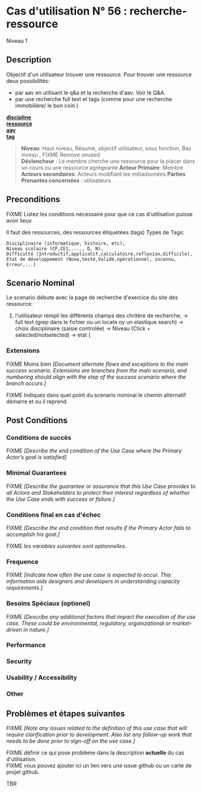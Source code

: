 
# Cas d'utilisation N° 56 :  recherche-ressource

Niveau 1

##	Description
Objectif d'un utilisateur trouver une ressource.
Pour trouver une ressource deux possibilités:
- par aav en utilisant le q&a et la recherche d'aav. Voir le Q&A.
- par une recherche full text et tags (comme pour une recherche immobilière/ le bon coin )

 



**[discipline](https://github.com/PremierLangage/plconception/blob/master/conception/concept/discipline.md)**  
**[ressource](https://github.com/PremierLangage/plconception/blob/master/conception/concept/ressource.md)**  
**[aav](https://github.com/PremierLangage/plconception/blob/master/conception/concept/aav.md)**  
**[tag](https://github.com/PremierLangage/plconception/blob/master/conception/concept/tag.md)**  


> **Niveau** :Haut niveau, Résumé, objectif utilisateur, sous fonction, Bas niveau , FIXME Remove unused   
> **Déclencheur** : Le membre cherche une ressource pour la placer dans un cours ou une ressource agrégeante
> **Acteur Primaire**: Membre   
> **Acteurs secondaires**: Acteurs modifiant les métadonnées 
> **Parties Prenantes concernées** : utilisateurs   
 
 
## Preconditions

FIXME Listez les conditions nécessaire pour que ce cas d'utilisation puisse avoir lieux

Il faut des ressources, 
des ressources étiquetées (tags)
Types de Tags:

    Disciplinaire (informatique, histoire, etc),
    Niveau scolaire (CP,CE1,...., D, N),
    Difficulté (Introductif,applicatif,calculatoire,reflexion,difficile),
    Etat de développement (None,testé,Validé,opérationnel, inconnu, Erreur,...) 



## Scenario Nominal

Le scenario débute avec la page de recherche d'exercice du site des ressource:

1.	l'utilisateur rempli les différents champs des chritère de recherche,
-> full text (grep dans le fichier ou un locate oy un elastique search)
-> choix disciplinaire (saisie controlée)
-> Niveau (Click + selected/notselected)
-> etat (


###	Extensions
FIXME Moins bien _[Document alternate flows and exceptions to the main success scenario. Extensions are branches from the main scenario, and numbering should align with the step of the success scenario where the branch occurs.]_

FIXME Indiquez dans quel point du scenario nominal le chemin alternatif démarre et ou il reprend.


## Post Conditions
### Conditions de succès 
FIXME _[Describe the end condition of the Use Case where the Primary Actor’s goal is satisfied]_

### Minimal Guarantees
FIXME _[Describe the guarantee or assurance that this Use Case provides to all Actors and Stakeholders to protect their interest regardless of whether the Use Case ends with success or failure.]_

### Conditions final en cas d'échec
FIXME _[Describe the end condition that results if the Primary Actor fails to accomplish his goal.]_


FIXME _les variables suivantes sont optionnelles._

### Frequence
FIXME _[Indicate how often the use case is expected to occur. This information aids designers and developers in understanding capacity requirements.]_   
### Besoins Spéciaux (optionel)  
FIXME _[Describe any additional factors that impact the execution of the use case. These could be environmental, regulatory, organizational or market-driven in nature.]_  
### Performance  
###	Security  
###	Usability / Accessibility  
###	Other  

##	Problèmes et étapes suivantes  
FIXME _[Note any issues related to the definition of this use case that will require clarification prior to development. Also list any follow-up work that needs to be done prior to sign-off on the use case.]_  

FIXME définir ce qui pose problème dans la description **actuelle** du cas d'utilisation.  
FIXME vous pouvez ajouter ici un lien vers une issue github ou un carte de projet github.

TBR
